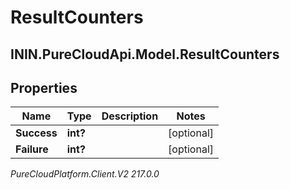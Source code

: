 # ResultCounters

## ININ.PureCloudApi.Model.ResultCounters

## Properties

|Name | Type | Description | Notes|
|------------ | ------------- | ------------- | -------------|
| **Success** | **int?** |  | [optional] |
| **Failure** | **int?** |  | [optional] |



_PureCloudPlatform.Client.V2 217.0.0_
